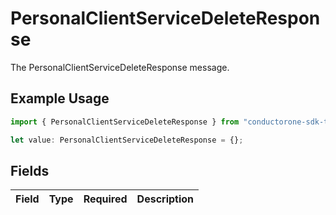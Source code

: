 # PersonalClientServiceDeleteResponse

The PersonalClientServiceDeleteResponse message.

## Example Usage

```typescript
import { PersonalClientServiceDeleteResponse } from "conductorone-sdk-typescript/sdk/models/shared";

let value: PersonalClientServiceDeleteResponse = {};
```

## Fields

| Field       | Type        | Required    | Description |
| ----------- | ----------- | ----------- | ----------- |